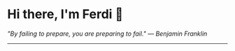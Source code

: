 <h1>Hi there, I'm Ferdi 👋</h1>

<p><em>
  "By failing to prepare, you are preparing to fail." — Benjamin Franklin
</em></p>

---
